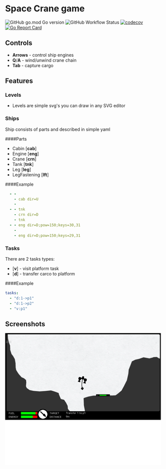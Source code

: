 Space Crane game
================


![GitHub go.mod Go version](https://img.shields.io/github/go-mod/go-version/spiritofsim/go-space-crane)
![GitHub Workflow Status](https://img.shields.io/github/workflow/status/spiritofsim/go-space-crane/Go)
[![codecov](https://codecov.io/gh/spiritofsim/go-space-crane/branch/master/graph/badge.svg)](https://codecov.io/gh/spiritofsim/go-space-crane)
[![Go Report Card](https://goreportcard.com/badge/github.com/spiritofsim/fns)](https://goreportcard.com/report/github.com/spiritofsim/go-space-crane)

## Controls
 - **Arrows** - control ship engines
 - **Q**/**A** - wind/unwind crane chain
 - **Tab** - capture cargo

## Features
### Levels
 - Levels are simple svg's you can draw in any SVG editor

### Ships

Ship consists of parts and described in simple yaml

####Parts
 - Cabin [**cab**]
 - Engine [**eng**]
 - Crane [**crn**]
 - Tank [**tnk**]
 - Leg [**leg**]
 - LegFastening [**lft**]

####Example
```yaml
  - -
    - cab dir=U
    -
  - - tnk
    - crn dir=D
    - tnk
  - - eng dir=D;pow=150;keys=30,31
    -
    - eng dir=D;pow=150;keys=29,31
```

### Tasks

There are 2 tasks types:
 - [**v**] - visit platform task
 - [**d**] - transfer carco to platform

####Example
```yaml
tasks:
  - "d:1->p1"
  - "d:1->p2"
  - "v:p1"
```

## Screenshots
![img_1.png](screens/1.png)


